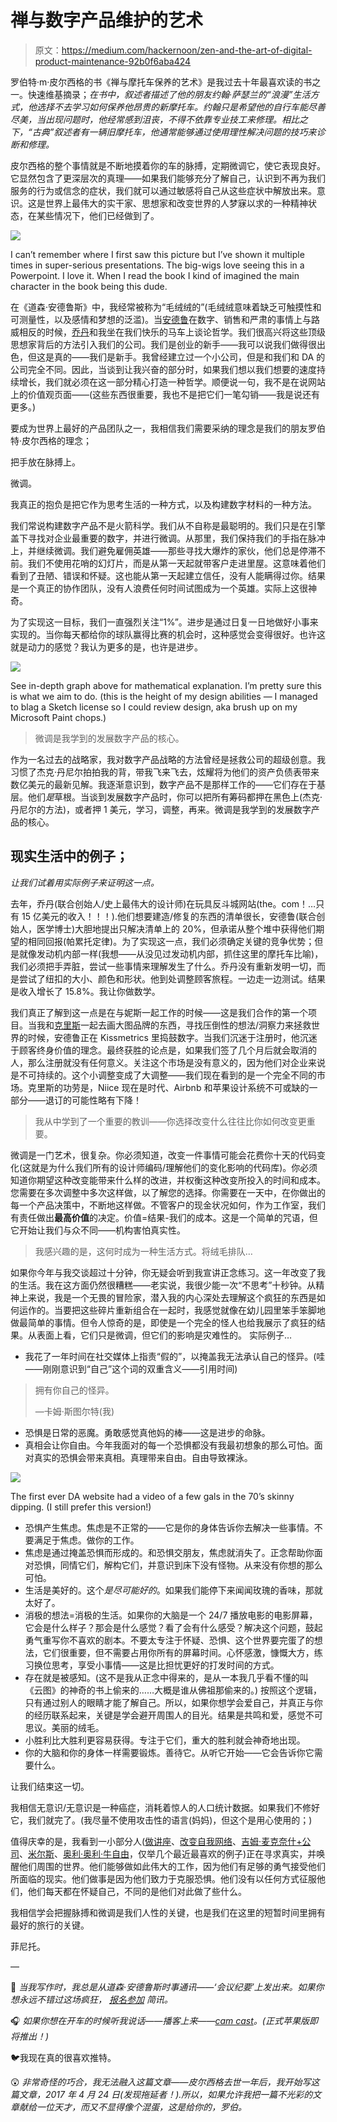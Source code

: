 # 禅与数字产品维护的艺术

> 原文：<https://medium.com/hackernoon/zen-and-the-art-of-digital-product-maintenance-92b0f6aba424>

罗伯特·m·皮尔西格的书《禅与摩托车保养的艺术》是我过去十年最喜欢读的书之一。快速维基摘录；*在书中，叙述者描述了他的朋友约翰·萨瑟兰的“浪漫”生活方式，他选择不去学习如何保养他昂贵的新摩托车。约翰只是希望他的自行车能尽善尽美，当出现问题时，他经常感到沮丧，不得不依靠专业技工来修理。相比之下，“古典”叙述者有一辆旧摩托车，他通常能够通过使用理性解决问题的技巧来诊断和修理。*

皮尔西格的整个事情就是不断地摸着你的车的脉搏，定期微调它，使它表现良好。它显然包含了更深层次的真理——如果我们能够充分了解自己，认识到不再为我们服务的行为或信念的症状，我们就可以通过敏感将自己从这些症状中解放出来。意识。这是世界上最伟大的实干家、思想家和改变世界的人梦寐以求的一种精神状态，在某些情况下，他们已经做到了。

![](img/5d50ac9c1bc271040f0234795bd9aa19.png)

I can’t remember where I first saw this picture but I’ve shown it multiple times in super-serious presentations. The big-wigs love seeing this in a Powerpoint. I love it. When I read the book I kind of imagined the main character in the book being this dude.

在《道森·安德鲁斯》中，我经常被称为“毛绒绒的”(毛绒绒意味着缺乏可触摸性和可测量性，以及感情和梦想的泛滥)。当[安德鲁](https://www.linkedin.com/in/andrew-fulton-37243048/)在数字、销售和严肃的事情上与路威相反的时候，[乔丹](https://twitter.com/jordanmoore)和我坐在我们快乐的马车上谈论哲学。我们很高兴将这些顶级思想家背后的方法引入我们的公司。我们是创业的新手——我可以说我们做得很出色，但这是真的——我们是新手。我曾经建立过一个小公司，但是和我们和 DA 的公司完全不同。因此，当谈到让我兴奋的部分时，如果我们想以我们想要的速度持续增长，我们就必须在这一部分精心打造一种哲学。顺便说一句，我不是在说网站上的价值观页面——(这些东西很重要，我也不是把它们一笔勾销——我是说还有更多。)

要成为世界上最好的产品团队之一，我相信我们需要采纳的理念是我们的朋友罗伯特·皮尔西格的理念；

把手放在脉搏上。

微调。

我真正的抱负是把它作为思考生活的一种方式，以及构建数字材料的一种方法。

我们常说构建数字产品不是火箭科学。我们从不自称是最聪明的。我们只是在引擎盖下寻找对企业最重要的数字，并进行微调。从那里，我们保持我们的手指在脉冲上，并继续微调。我们避免雇佣英雄——那些寻找大爆炸的家伙，他们总是停滞不前。我们不使用花哨的幻灯片，而是从第一天起就带客户走进里屋。这意味着他们看到了丑陋、错误和怀疑。这也能从第一天起建立信任，没有人能瞒得过你。结果是一个真正的协作团队，没有人浪费任何时间试图成为一个英雄。实际上这很神奇。

为了实现这一目标，我们一直强烈关注“1%”。进步是通过日复一日地做好小事来实现的。当你每天都给你的球队赢得比赛的机会时，这种感觉会变得很好。也许这就是动力的感觉？我认为更多的是，也许是进步。

![](img/4f1fb2b29b695c7bf37636b9e5f0125f.png)

See in-depth graph above for mathematical explanation. I’m pretty sure this is what we aim to do. (this is the height of my design abilities — I managed to blag a Sketch license so I could review design, aka brush up on my Microsoft Paint chops.)

> 微调是我学到的发展数字产品的核心。

作为一名过去的战略家，我对数字产品战略的方法曾经是拯救公司的超级创意。我习惯了杰克·丹尼尔拍拍我的背，带我飞来飞去，炫耀将为他们的资产负债表带来数亿美元的最新见解。我逐渐意识到，数字产品不是那样工作的——它们存在于基层。他们*是*草根。当谈到发展数字产品时，你可以把所有筹码都押在黑色上(杰克·丹尼尔的方法)，或者押 1 美元，学习，调整，再来。微调是我学到的发展数字产品的核心。

## 现实生活中的例子；

*让我们试着用实际例子来证明这一点。*

去年，乔丹(联合创始人/史上最伟大的设计师)在玩具反斗城网站(the。com！…只有 15 亿美元的收入！！！).他们想要建造/修复的东西的清单很长，安德鲁(联合创始人，医学博士)大胆地提出只解决清单上的 20%，但承诺从整个堆中获得他们期望的相同回报(帕累托定律)。为了实现这一点，我们必须确定关键的竞争优势；但是就像发动机内部一样(我想——从没见过发动机内部，抓住这里的摩托车比喻)，我们必须把手弄脏，尝试一些事情来理解发生了什么。乔丹没有重新发明一切，而是尝试了纽扣的大小、颜色和形状。他到处调整顾客旅程。一边走一边测试。结果是收入增长了 15.8%。我让你做数学。

我们真正了解到这一点是在与妮斯一起工作的时候——这是我们合作的第一个项目。当我和[克里斯](https://twitter.com/Armstrong)一起去画大图品牌的东西，寻找压倒性的想法/洞察力来拯救世界的时候，安德鲁正在 Kissmetrics 里捣鼓数字。当我们沉迷于注册时，他沉迷于顾客终身价值的理念。最终获胜的论点是，如果我们签了几个月后就会取消的人，那么注册就没有任何意义。关注这个市场是没有意义的，因为他们对企业来说是不可持续的。这个小调整变成了大调整——我们现在看到的是一个完全不同的市场。克里斯的功劳是，Niice 现在是时代、Airbnb 和苹果设计系统不可或缺的一部分——退订的可能性略有下降！

> 我从中学到了一个重要的教训——你选择改变什么往往比你如何改变更重要。

微调是一门艺术，很复杂。你必须知道，改变一件事情可能会花费你十天的代码变化(这就是为什么我们所有的设计师编码/理解他们的变化影响的代码库)。你必须知道你期望这种改变能带来什么样的改进，并权衡这种改变所投入的时间和成本。您需要在多次调整中多次这样做，以了解您的选择。你需要在一天中，在你做出的每一个产品决策中，不断地这样做。不管客户的现金状况如何，作为工作室，我们有责任做出**最高价值**的决定。价值=结果-我们的成本。这是一个简单的咒语，但它开始让我们与众不同——机构害怕真实性。

> 我感兴趣的是，这何时成为一种生活方式。将绒毛排队…

如果你今年与我交谈超过十分钟，你无疑会听到我宣讲正念练习。这一年改变了我的生活。我在这方面仍然很糟糕——老实说，我很少能一次“不思考”十秒钟。从精神上来说，我是一个无畏的冒险家，潜入我的内心深处去理解这个疯狂的东西是如何运作的。当要把这些碎片重新组合在一起时，我感觉就像在幼儿园里笨手笨脚地做最简单的事情。但令人惊奇的是，即使是一个完全的怪人也给我展示了疯狂的结果。从表面上看，它们只是微调，但它们的影响是灾难性的。
实际例子…

*   我花了一年时间在社交媒体上指责“假的”，以掩盖我无法承认自己的怪异。(哇——刚刚意识到“自己”这个词的双重含义——引用时间)

> 拥有你自己的怪异。
> 
> —卡姆·斯图尔特(我)

*   恐惧是日常的恶魔。勇敢感觉真他妈的棒——这是进步的命脉。
*   真相会让你自由。今年我面对的每一个恐惧都没有我最初想象的那么可怕。面对真实的恐惧会带来真相。真理带来自由。自由导致裸泳。

![](img/7e4871c74dacdea033102a4bd60c2c68.png)

The first ever DA website had a video of a few gals in the 70’s skinny dipping. (I still prefer this version!)

*   恐惧产生焦虑。焦虑是不正常的——它是你的身体告诉你去解决一些事情。不要满足于焦虑。做你的工作。
*   焦虑是通过掩盖恐惧而形成的。和恐惧交朋友，焦虑就消失了。正念帮助你面对恐惧，同情它们，解构它们，并意识到床下没有怪物。从来没有你想的那么可怕。
*   生活是美好的。这个*是尽可能好的*。如果我们能停下来闻闻玫瑰的香味，那就太好了。
*   消极的想法=消极的生活。如果你的大脑是一个 24/7 播放电影的电影屏幕，它会是什么样子？那会是什么感觉？看了会有什么感受？解决这个问题，鼓起勇气重写你不喜欢的剧本。不要太专注于怀疑、恐惧、这个世界要完蛋了的想法，它们很重要，但不需要占用你所有的屏幕时间。心怀感激，慷慨大方，练习换位思考，享受小事情——这是比担忧更好的打发时间的方式。
*   存在就是被感知。(这不是我从正念中得来的，是从一本我几乎看不懂的叫《云图》的神奇的书上偷来的……大概是谁从佛祖那偷来的。)
    按照这个逻辑，只有通过别人的眼睛才能了解自己。所以，如果你想学会爱自己，并真正与你的经历联系起来，关键是学会避开周围人的目光。结果是共鸣和爱，感觉不可思议。美丽的绒毛。
*   小胜利比大胜利更容易获得。专注于它们，重大的胜利就会神奇地出现。
*   你的大脑和你的身体一样需要锻炼。善待它。从听它开始——它会告诉你它需要什么。

让我们结束这一切。

我相信无意识/无意识是一种癌症，消耗着惊人的人口统计数据。如果我们不修好它，我们就完了。(我尽量不使用攻击性的语言(妈妈)，但这个是用心使用的；)

值得庆幸的是，我看到一小部分人([做讲座](https://twitter.com/DoLectures)、[改变自我网络](https://twitter.com/AlterEgoNetwork)、[吉姆·麦克奈什+公司](https://www.neish.co)、[米尔斯](https://twitter.com/millsustwo)、[奥利·奥利·牛自由](http://open.spotify.com/show/6guyX1Q8ZiS…g4TWSe2Ci9lI8sXQ)，仅举几个最近最喜欢的例子)正在寻求真实，并唤醒他们周围的世界。他们能够做如此伟大的工作，因为他们有足够的勇气接受他们所面临的现实。他们做事是因为他们致力于克服恐惧。他们没有以任何方式征服他们，他们每天都在怀疑自己，不同的是他们对此做了些什么。

我相信学会把握脉搏和微调是我们人性的关键，也是我们在这里的短暂时间里拥有最好的旅行的关键。

菲尼托。

—

📧
*当我写作时，我总是从道森·安德鲁斯时事通讯——‘会议纪要’上发出来。如果你想永远不错过这场疯狂，* [*报名参加*](http://bit.ly/Camcastyodeleheehoo) *简讯。*

🎧
*如果你想在开车的时候听我说话——播客上来——*[*cam cast*](http://bit.ly/CamcastSpotify)*。(正式苹果版即将推出！)*

🐦我现在真的很喜欢推特。

😲
*非常奇怪的巧合，我无法融入这篇文章——皮尔西格去世一年后，我开始写这篇文章，2017 年 4 月 24 日(发现拖延者！).所以，如果允许我把一篇不光彩的文章献给一位天才，而又不显得像个混蛋，这是给你的，罗伯。*